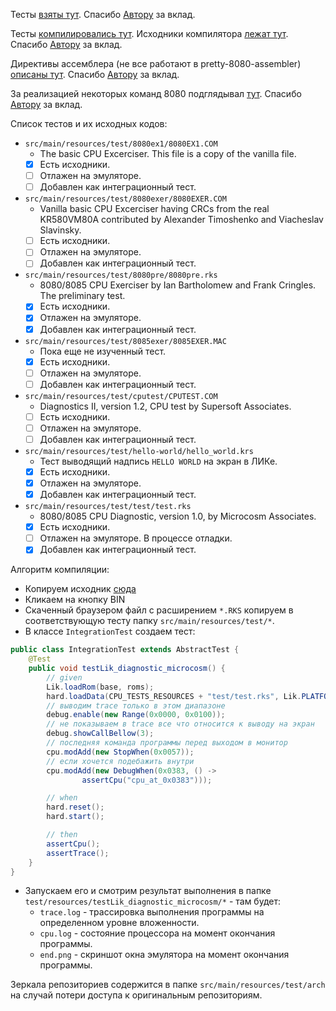 Тесты [взяты тут](https://github.com/begoon/i8080-core). 
Спасибо [Автору](https://github.com/begoon) за вклад. 

Тесты [компилировались тут](https://svofski.github.io/pretty-8080-assembler). 
Исходники компилятора [лежат тут](https://github.com/svofski/pretty-8080-assembler). 
Спасибо [Автору](https://github.com/svofski) за вклад.

Директивы ассемблера (не все работают в pretty-8080-assembler) 
[описаны тут](https://pasmo.speccy.org/pasmodoc.html). 
Спасибо [Автору](mailto:julian.notfound@gmail.com) за вклад.

За реализацией некоторых команд 8080 подглядывал [тут](https://github.com/superzazu/8080).
Спасибо [Автору](https://github.com/superzazu/8080) за вклад.

Список тестов и их исходных кодов:
- `src/main/resources/test/8080ex1/8080EX1.COM`
  * The basic CPU Excerciser. This file is a copy of the vanilla file.
  * [x] Есть исходники.
  * [ ] Отлажен на эмуляторе.
  * [ ] Добавлен как интеграционный тест.
- `src/main/resources/test/8080exer/8080EXER.COM`
  * Vanilla basic CPU Excerciser having CRCs from the real KR580VM80A
    contributed by Alexander Timoshenko and Viacheslav Slavinsky.
  * [ ] Есть исходники.
  * [ ] Отлажен на эмуляторе.
  * [ ] Добавлен как интеграционный тест.
- `src/main/resources/test/8080pre/8080pre.rks`
  * 8080/8085 CPU Exerciser by Ian Bartholomew and Frank Cringles.
    The preliminary test.
  * [x] Есть исходники.
  * [x] Отлажен на эмуляторе.
  * [x] Добавлен как интеграционный тест.
- `src/main/resources/test/8085exer/8085EXER.MAC`
  * Пока еще не изученный тест.
  * [x] Есть исходники.
  * [ ] Отлажен на эмуляторе.
  * [ ] Добавлен как интеграционный тест.
- `src/main/resources/test/cputest/CPUTEST.COM`
  * Diagnostics II, version 1.2, CPU test by Supersoft Associates.
  * [ ] Есть исходники.
  * [ ] Отлажен на эмуляторе.
  * [ ] Добавлен как интеграционный тест.
- `src/main/resources/test/hello-world/hello_world.krs`
  * Тест выводящий надпись `HELLO WORLD` на экран в ЛИКе.
  * [x] Есть исходники.
  * [x] Отлажен на эмуляторе.
  * [x] Добавлен как интеграционный тест.
- `src/main/resources/test/test/test.rks`
  * 8080/8085 CPU Diagnostic, version 1.0, by Microcosm Associates.
  * [x] Есть исходники.
  * [ ] Отлажен на эмуляторе. В процессе отладки.
  * [x] Добавлен как интеграционный тест.

Алгоритм компиляции:
- Копируем исходник [сюда](https://svofski.github.io/pretty-8080-assembler/)
- Кликаем на кнопку BIN
- Скаченный браузером файл с расширением `*.RKS` копируем в соответствующую 
  тесту папку `src/main/resources/test/*`.
- В классе `IntegrationTest` создаем тест:
```java
public class IntegrationTest extends AbstractTest {
    @Test
    public void testLik_diagnostic_microcosm() {
        // given
        Lik.loadRom(base, roms);
        hard.loadData(CPU_TESTS_RESOURCES + "test/test.rks", Lik.PLATFORM);
        // выводим trace только в этом диапазоне
        debug.enable(new Range(0x0000, 0x0100));
        // не показываем в trace все что относится к выводу на экран
        debug.showCallBellow(3);
        // последняя команда программы перед выходом в монитор
        cpu.modAdd(new StopWhen(0x0057));
        // если хочется подебажить внутри
        cpu.modAdd(new DebugWhen(0x0383, () ->
                assertCpu("cpu_at_0x0383")));

        // when
        hard.reset();
        hard.start();

        // then
        assertCpu();
        assertTrace();
    }
}
```
- Запускаем его и смотрим результат выполнения в папке 
  `test/resources/testLik_diagnostic_microcosm/*` - там будет:
  * `trace.log` - трассировка выполнения программы на определенном уровне вложенности.
  * `cpu.log` - состояние процессора на момент окончания программы.
  * `end.png` - скриншот окна эмулятора на момент окончания программы.

Зеркала репозиториев содержится в папке `src/main/resources/test/arch` 
на случай потери доступа к оригинальным репозиториям.
